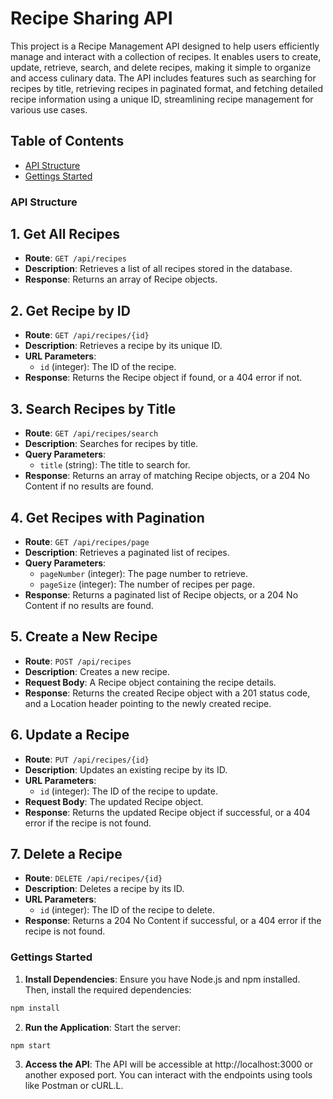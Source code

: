 # Recipe Sharing API

This project is a Recipe Management API designed to help users efficiently manage and interact with a collection of recipes. 
It enables users to create, update, retrieve, search, and delete recipes, making it simple to organize and access culinary data. 
The API includes features such as searching for recipes by title, retrieving recipes in paginated format, and fetching detailed recipe information using a unique ID, streamlining recipe management for various use cases.

## Table of Contents

- [API Structure](#api-structure)
- [Gettings Started](#gettings-started)

### API Structure

## 1. Get All Recipes
- **Route**: `GET /api/recipes`
- **Description**: Retrieves a list of all recipes stored in the database.
- **Response**: Returns an array of Recipe objects.

## 2. Get Recipe by ID
- **Route**: `GET /api/recipes/{id}`
- **Description**: Retrieves a recipe by its unique ID.
- **URL Parameters**: 
  - `id` (integer): The ID of the recipe.
- **Response**: Returns the Recipe object if found, or a 404 error if not.

## 3. Search Recipes by Title
- **Route**: `GET /api/recipes/search`
- **Description**: Searches for recipes by title.
- **Query Parameters**: 
  - `title` (string): The title to search for.
- **Response**: Returns an array of matching Recipe objects, or a 204 No Content if no results are found.

## 4. Get Recipes with Pagination
- **Route**: `GET /api/recipes/page`
- **Description**: Retrieves a paginated list of recipes.
- **Query Parameters**:
  - `pageNumber` (integer): The page number to retrieve.
  - `pageSize` (integer): The number of recipes per page.
- **Response**: Returns a paginated list of Recipe objects, or a 204 No Content if no results are found.

## 5. Create a New Recipe
- **Route**: `POST /api/recipes`
- **Description**: Creates a new recipe.
- **Request Body**: A Recipe object containing the recipe details.
- **Response**: Returns the created Recipe object with a 201 status code, and a Location header pointing to the newly created recipe.

## 6. Update a Recipe
- **Route**: `PUT /api/recipes/{id}`
- **Description**: Updates an existing recipe by its ID.
- **URL Parameters**:
  - `id` (integer): The ID of the recipe to update.
- **Request Body**: The updated Recipe object.
- **Response**: Returns the updated Recipe object if successful, or a 404 error if the recipe is not found.

## 7. Delete a Recipe
- **Route**: `DELETE /api/recipes/{id}`
- **Description**: Deletes a recipe by its ID.
- **URL Parameters**:
  - `id` (integer): The ID of the recipe to delete.
- **Response**: Returns a 204 No Content if successful, or a 404 error if the recipe is not found.

### Gettings Started

1. **Install Dependencies**:
Ensure you have Node.js and npm installed. Then, install the required dependencies:
```bash
npm install
```

2. **Run the Application**:
Start the server:
```bash
npm start
```
3. **Access the API**:
The API will be accessible at http://localhost:3000 or another exposed port. You can interact with the endpoints using tools like Postman or cURL.L.